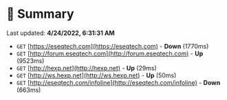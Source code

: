 # 📖 Summary
Last updated: **4/24/2022, 6:31:31 AM**

- `GET` [https://eseqtech.com](https://eseqtech.com) - **Down** (1770ms)
- `GET` [http://forum.eseqtech.com](http://forum.eseqtech.com) - **Up** (9523ms)
- `GET` [http://hexp.net](http://hexp.net) - **Up** (29ms)
- `GET` [http://ws.hexp.net](http://ws.hexp.net) - **Up** (50ms)
- `GET` [http://eseqtech.com/infoline](http://eseqtech.com/infoline) - **Down** (663ms)
